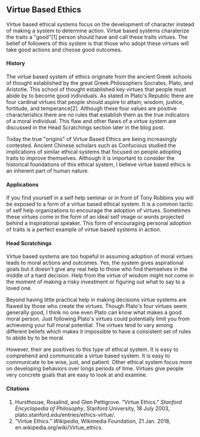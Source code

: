 ## Virtue Based Ethics

Virtue based ethical systems focus on the development of character instead of making a system to determine action. Virtue based systems charaterize the traits a "good"[1] person should have and call these traits virtues. The belief of followers of this system is that those who adopt these virtues will take good actions and choose good outcomes.

#### History

The virtue based system of ethics originate from the ancient Greek schools of thought established by the great Greek Philosophers Socrates, Plato, and Aristotle. This school of thought established key virtues that people must abide by to become good individuals. As stated in Plato's Republic there are four cardinal virtues that people should aspire to attain; wisdom, justice, fortitude, and temperance[2]. Although these four values are positive characteristics there are no rules that establish them as the true indicators of a moral individual. This flaw and other flaws of a virtue system are discussed in the Head Scratchings section later in the blog post.

Today the true "origins" of Virtue Based Ethics are being increasingly contested. Ancient Chinese scholars such as Confucious studied the implications of similar ethical systems that focused on people adopting traits to improve themselves. Although it is important to consider the historical foundations of this ethical system, I believe virtue based ethics is an inherent part of human nature.

#### Applications

If you find yourself in a self help seminar or in front of Tony Robbins you will be exposed to a form of a virtue based ethical system. It is a common tactic of self help organizations to encourage the adoption of virtues. Sometimes these virtues come in the form of an ideal self image or words projected behind a inspirational speaker. This form of encouraging personal adoption of traits is a perfect example of virtue based systems in action.

#### Head Scratchings

Virtue based systems are too hopeful in assuming adoption of moral virtues leads to moral actions and outcomes. Yes, the system gives aspirational goals but it doesn't give any real help to those who find themselves in the middle of a hard decision. Help from the virtue of wisdom might not come in the moment of making a risky investment or figuring out what to say to a loved one. 

Beyond having little practical help in making decisions virtue systems are flawed by those who create the virtues. Though Plato's four virtues seem generally good, I think no one even Plato can know what makes a good moral person. Just following Plato's virtues could potentially limit you from achieveing your full moral potential. The virtues tend to vary among different beliefs which makes it impossible to have a consistent set of rules to abide by to be moral.

However, their are positives to this type of ethical system. It is easy to comprehend and communicate a virtue based system. It is easy to communicate to be wise, just, and patient. Other ethical system focus more on developing behaviors over longs periods of time. Virtues give people very concrete goals that are easy to look at and examine.

#### Citations

1. Hursthouse, Rosalind, and Glen Pettigrove. “Virtue Ethics.” *Stanford Encyclopedia of Philosophy*, Stanford University, 18 July 2003, plato.stanford.edu/entries/ethics-virtue/.
2. “Virtue Ethics.” *Wikipedia*, Wikimedia Foundation, 21 Jan. 2018, en.wikipedia.org/wiki/Virtue_ethics.

​


##### 

